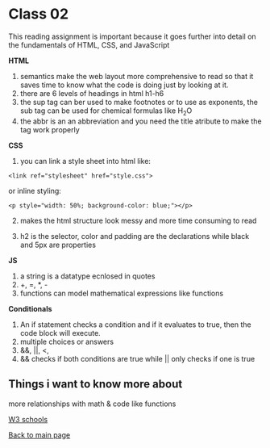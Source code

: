 # Class 02
This reading assignment is important because it goes further into detail on the fundamentals of HTML, CSS, and JavaScript

**HTML**
1. semantics make the web layout more comprehensive to read so that it saves time to know what the code is doing just by looking at it.
2. there are 6 levels of headings in html h1-h6
3. the sup tag can ber used to make footnotes or to use as exponents, the sub tag can be used for chemical formulas like H<sub>2</sub>O
4. the abbr is an an abbreviation and you need the title atribute to make the tag work properly

**CSS**
1. you can link a style sheet into html like:
```
<link ref="stylesheet" href="style.css">
```
or inline styling:
```
<p style="width: 50%; background-color: blue;"></p>
```

2. makes the html structure look messy and more time consuming to read

3. h2 is the selector, color and padding are the declarations while black and 5px are properties

**JS**
1. a string is a datatype ecnlosed in quotes
2. +, =, *, -
3. functions can model mathematical expressions like functions

**Conditionals**

1. An if statement checks a condition and if it evaluates to true, then the code block will execute.
2. multiple choices or answers
3. &&, ||, <,
4. && checks if both conditions are true while || only checks if one is true




## Things i want to know more about
more relationships with math & code like functions

[W3 schools](https://www.w3schools.com/)

[Back to main page](https://vadengrey.github.io/reading-notes/)
